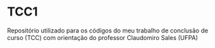 # TCC1

Repositório utilizado para os códigos do meu trabalho de conclusão de curso (TCC) com orientação do professor Claudomiro Sales (UFPA)
